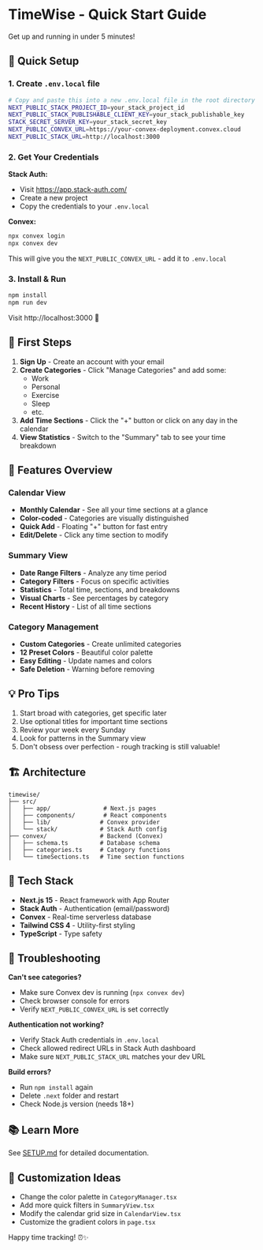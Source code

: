 # TimeWise - Quick Start Guide

Get up and running in under 5 minutes!

## 🚀 Quick Setup

### 1. Create `.env.local` file

```bash
# Copy and paste this into a new .env.local file in the root directory
NEXT_PUBLIC_STACK_PROJECT_ID=your_stack_project_id
NEXT_PUBLIC_STACK_PUBLISHABLE_CLIENT_KEY=your_stack_publishable_key
STACK_SECRET_SERVER_KEY=your_stack_secret_key
NEXT_PUBLIC_CONVEX_URL=https://your-convex-deployment.convex.cloud
NEXT_PUBLIC_STACK_URL=http://localhost:3000
```

### 2. Get Your Credentials

**Stack Auth:**
- Visit https://app.stack-auth.com/
- Create a new project
- Copy the credentials to your `.env.local`

**Convex:**
```bash
npx convex login
npx convex dev
```
This will give you the `NEXT_PUBLIC_CONVEX_URL` - add it to `.env.local`

### 3. Install & Run

```bash
npm install
npm run dev
```

Visit http://localhost:3000 🎉

## 📝 First Steps

1. **Sign Up** - Create an account with your email
2. **Create Categories** - Click "Manage Categories" and add some:
   - Work
   - Personal
   - Exercise
   - Sleep
   - etc.
3. **Add Time Sections** - Click the "+" button or click on any day in the calendar
4. **View Statistics** - Switch to the "Summary" tab to see your time breakdown

## 🎯 Features Overview

### Calendar View
- **Monthly Calendar** - See all your time sections at a glance
- **Color-coded** - Categories are visually distinguished
- **Quick Add** - Floating "+" button for fast entry
- **Edit/Delete** - Click any time section to modify

### Summary View
- **Date Range Filters** - Analyze any time period
- **Category Filters** - Focus on specific activities
- **Statistics** - Total time, sections, and breakdowns
- **Visual Charts** - See percentages by category
- **Recent History** - List of all time sections

### Category Management
- **Custom Categories** - Create unlimited categories
- **12 Preset Colors** - Beautiful color palette
- **Easy Editing** - Update names and colors
- **Safe Deletion** - Warning before removing

## 💡 Pro Tips

1. Start broad with categories, get specific later
2. Use optional titles for important time sections
3. Review your week every Sunday
4. Look for patterns in the Summary view
5. Don't obsess over perfection - rough tracking is still valuable!

## 🏗️ Architecture

```
timewise/
├── src/
│   ├── app/               # Next.js pages
│   ├── components/        # React components
│   ├── lib/              # Convex provider
│   └── stack/            # Stack Auth config
├── convex/               # Backend (Convex)
│   ├── schema.ts         # Database schema
│   ├── categories.ts     # Category functions
│   └── timeSections.ts   # Time section functions
```

## 🔧 Tech Stack

- **Next.js 15** - React framework with App Router
- **Stack Auth** - Authentication (email/password)
- **Convex** - Real-time serverless database
- **Tailwind CSS 4** - Utility-first styling
- **TypeScript** - Type safety

## 🐛 Troubleshooting

**Can't see categories?**
- Make sure Convex dev is running (`npx convex dev`)
- Check browser console for errors
- Verify `NEXT_PUBLIC_CONVEX_URL` is set correctly

**Authentication not working?**
- Verify Stack Auth credentials in `.env.local`
- Check allowed redirect URLs in Stack Auth dashboard
- Make sure `NEXT_PUBLIC_STACK_URL` matches your dev URL

**Build errors?**
- Run `npm install` again
- Delete `.next` folder and restart
- Check Node.js version (needs 18+)

## 📚 Learn More

See [SETUP.md](./SETUP.md) for detailed documentation.

## 🎨 Customization Ideas

- Change the color palette in `CategoryManager.tsx`
- Add more quick filters in `SummaryView.tsx`
- Modify the calendar grid size in `CalendarView.tsx`
- Customize the gradient colors in `page.tsx`

Happy time tracking! ⏰✨

